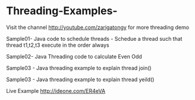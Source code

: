 Threading-Examples-
===================
Visit the channel http://youtube.com/zarigatongy for more threading demo

Sample01- Java code to schedule threads - Schedue a thread such that thread t1,t2,t3 execute in the order always

Sample02- Java Threading code to calculate Even Odd  

Sample03 - Java threading example to explain thread join()

Sample03 - Java threading example to explain thread yeild()

Live Example http://ideone.com/ER4eVA
